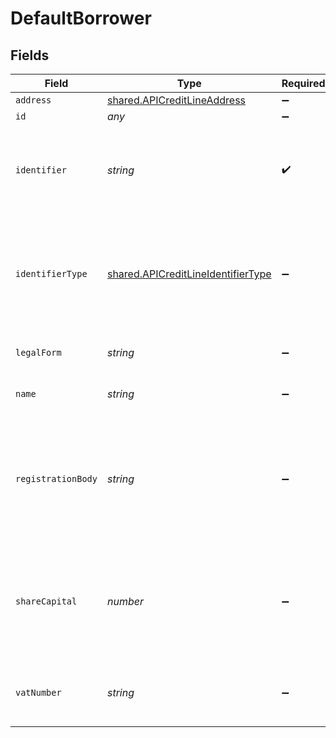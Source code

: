 # DefaultBorrower


## Fields

| Field                                                                                                      | Type                                                                                                       | Required                                                                                                   | Description                                                                                                |
| ---------------------------------------------------------------------------------------------------------- | ---------------------------------------------------------------------------------------------------------- | ---------------------------------------------------------------------------------------------------------- | ---------------------------------------------------------------------------------------------------------- |
| `address`                                                                                                  | [shared.APICreditLineAddress](../../../sdk/models/shared/apicreditlineaddress.md)                          | :heavy_minus_sign:                                                                                         | N/A                                                                                                        |
| `id`                                                                                                       | *any*                                                                                                      | :heavy_minus_sign:                                                                                         | N/A                                                                                                        |
| `identifier`                                                                                               | *string*                                                                                                   | :heavy_check_mark:                                                                                         | Legal identifier of the business, such as its SIRET in France.                                             |
| `identifierType`                                                                                           | [shared.APICreditLineIdentifierType](../../../sdk/models/shared/apicreditlineidentifiertype.md)            | :heavy_minus_sign:                                                                                         | Type of legal business identifier of the business, such as the SIRET in France.                            |
| `legalForm`                                                                                                | *string*                                                                                                   | :heavy_minus_sign:                                                                                         | Legal form of the business.                                                                                |
| `name`                                                                                                     | *string*                                                                                                   | :heavy_minus_sign:                                                                                         | Legal name of the business.                                                                                |
| `registrationBody`                                                                                         | *string*                                                                                                   | :heavy_minus_sign:                                                                                         | Name of the national organization where the business is registered. For example the RCS of Paris in France |
| `shareCapital`                                                                                             | *number*                                                                                                   | :heavy_minus_sign:                                                                                         | The part of the capital of a company that comes from the issue of shares, in cents.                        |
| `vatNumber`                                                                                                | *string*                                                                                                   | :heavy_minus_sign:                                                                                         | The VAT number of the business, if European                                                                |